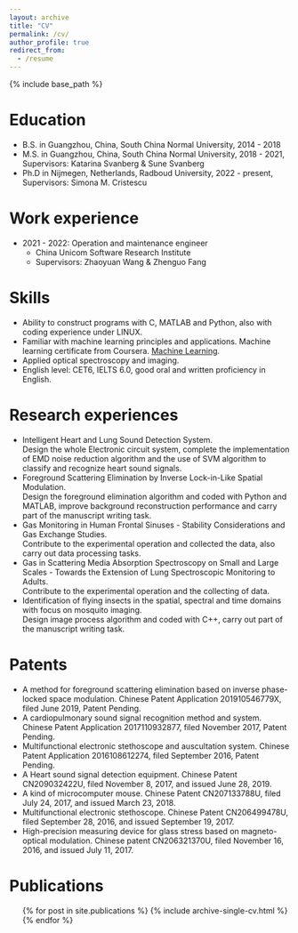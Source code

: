 ```yaml
---
layout: archive
title: "CV"
permalink: /cv/
author_profile: true
redirect_from:
  - /resume
---
```


{% include base_path %}

Education
======
* B.S. in Guangzhou, China, South China Normal University, 2014 - 2018
* M.S. in Guangzhou, China, South China Normal University, 2018 - 2021, Supervisors: Katarina Svanberg & Sune Svanberg
* Ph.D in Nijmegen, Netherlands, Radboud University, 2022 - present, Supervisors: Simona M. Cristescu

Work experience
======
* 2021 - 2022: Operation and maintenance engineer
  * China Unicom Software Research Institute
  * Supervisors: Zhaoyuan Wang & Zhenguo Fang
  
Skills
======
* Ability to construct programs with C, MATLAB and Python, also with coding experience under LINUX.
* Familiar with machine learning principles and applications. Machine learning certificate from Coursera. [Machine Learning](https://coursera.org/share/e83e5079809d39cbd70d60b5b1a334c4). 
* Applied optical spectroscopy and imaging.
* English level: CET6, IELTS 6.0, good oral and written proficiency in English.

Research experiences
======
* Intelligent Heart and Lung Sound Detection System.   
  Design the whole Electronic circuit system, complete the implementation of EMD noise reduction algorithm and the use of SVM algorithm to classify and recognize heart   sound signals.
* Foreground Scattering Elimination by Inverse Lock-in-Like Spatial Modulation.  
  Design the foreground elimination algorithm and coded with Python and MATLAB, improve background reconstruction performance and carry part of the manuscript writing   task.
* Gas Monitoring in Human Frontal Sinuses - Stability Considerations and Gas Exchange Studies.  
  Contribute to the experimental operation and collected the data, also carry out data processing tasks.
* Gas in Scattering Media Absorption Spectroscopy on Small and Large Scales - Towards the Extension of Lung Spectroscopic Monitoring to Adults.  
  Contribute to the experimental operation and the collecting of data.
* Identification of flying insects in the spatial, spectral and time domains with focus on mosquito imaging.  
  Design image process algorithm and coded with C++, carry out part of the manuscript writing task.

Patents
======
* A method for foreground scattering elimination based on inverse phase-locked space modulation. Chinese Patent Application 201910546779X, filed June 2019, Patent Pending.
* A cardiopulmonary sound signal recognition method and system. Chinese Patent Application 2017110932877, filed November 2017, Patent Pending.
* Multifunctional electronic stethoscope and auscultation system. Chinese Patent Application 2016108612274, filed September 2016, Patent Pending.
* A Heart sound signal detection equipment. Chinese Patent CN209032422U, filed November 8, 2017, and issued June 28, 2019.
* A kind of microcomputer mouse. Chinese Patent CN207133788U, filed July 24, 2017, and issued March 23, 2018.
* Multifunctional electronic stethoscope. Chinese Patent CN206499478U, filed September 28, 2016, and issued September 19, 2017.
* High-precision measuring device for glass stress based on magneto-optical modulation. Chinese patent CN206321370U, filed November 16, 2016, and issued July 11, 2017.

Publications
======
  <ul>{% for post in site.publications %}
    {% include archive-single-cv.html %}
  {% endfor %}</ul>
  
